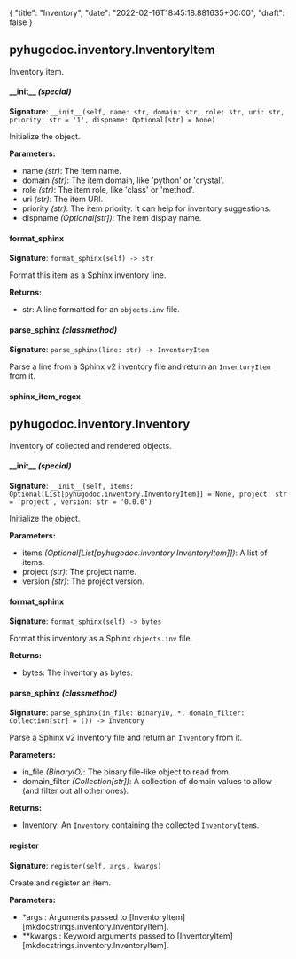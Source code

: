 {
    "title": "Inventory",
    "date": "2022-02-16T18:45:18.881635+00:00",
    "draft": false
}

## pyhugodoc.inventory.InventoryItem
Inventory item.



#### \_\_init\_\_ _(special)_
**Signature**: ```__init__(self, name: str, domain: str, role: str, uri: str, priority: str = '1', dispname: Optional[str] = None) ```

Initialize the object.

**Parameters:**
- name  _(str)_: The item name.
- domain  _(str)_: The item domain, like 'python' or 'crystal'.
- role  _(str)_: The item role, like 'class' or 'method'.
- uri  _(str)_: The item URI.
- priority  _(str)_: The item priority. It can help for inventory suggestions.
- dispname  _(Optional[str])_: The item display name.





#### format\_sphinx
**Signature**: ```format_sphinx(self) -> str```

Format this item as a Sphinx inventory line.

**Returns:**
- str: A line formatted for an `objects.inv` file.



#### parse\_sphinx _(classmethod)_
**Signature**: ```parse_sphinx(line: str) -> InventoryItem```

Parse a line from a Sphinx v2 inventory file and return an `InventoryItem` from it.





#### sphinx\_item\_regex




## pyhugodoc.inventory.Inventory
Inventory of collected and rendered objects.



#### \_\_init\_\_ _(special)_
**Signature**: ```__init__(self, items: Optional[List[pyhugodoc.inventory.InventoryItem]] = None, project: str = 'project', version: str = '0.0.0') ```

Initialize the object.

**Parameters:**
- items  _(Optional[List[pyhugodoc.inventory.InventoryItem]])_: A list of items.
- project  _(str)_: The project name.
- version  _(str)_: The project version.





#### format\_sphinx
**Signature**: ```format_sphinx(self) -> bytes```

Format this inventory as a Sphinx `objects.inv` file.

**Returns:**
- bytes: The inventory as bytes.



#### parse\_sphinx _(classmethod)_
**Signature**: ```parse_sphinx(in_file: BinaryIO, *, domain_filter: Collection[str] = ()) -> Inventory```

Parse a Sphinx v2 inventory file and return an `Inventory` from it.

**Parameters:**
- in_file  _(BinaryIO)_: The binary file-like object to read from.
- domain_filter  _(Collection[str])_: A collection of domain values to allow (and filter out all other ones).

**Returns:**
- Inventory: An `Inventory` containing the collected `InventoryItem`s.



#### register
**Signature**: ```register(self, args, kwargs) ```

Create and register an item.

**Parameters:**
- *args : Arguments passed to [InventoryItem][mkdocstrings.inventory.InventoryItem].
- **kwargs : Keyword arguments passed to [InventoryItem][mkdocstrings.inventory.InventoryItem].
